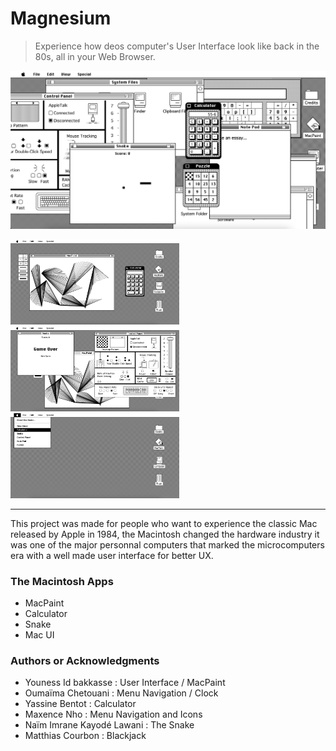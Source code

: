 # Magnesium

> Experience how deos computer's User Interface look like back in the 80s, all in your Web Browser.

<p align="center"><img src="/assets/icons/1.png" /></p>

<p float="left">
  <img src="/assets/icons/2.png" width="270" />
  <img src="/assets/icons/3.png" width="270" /> 
  <img src="/assets/icons/4.png" width="270" />
</p>

<hr/>

<p> This project was made for people who want to experience the classic Mac released by Apple in 1984, the Macintosh changed the hardware industry it was one of the major personnal computers that marked the microcomputers era with a well made user interface for better UX. </p>

<h3> The Macintosh Apps </h3>

<ul>
  <li>MacPaint</li>
  <li>Calculator</li>
  <li>Snake</li>
  <li>Mac UI</li>
 
</ul>

<h3>Authors or Acknowledgments</h3>
<ul>
  <li>Youness Id bakkasse : User Interface / MacPaint</li>
  <li>Oumaïma Chetouani : Menu Navigation / Clock</li>
  <li>Yassine Bentot : Calculator </li>
  <li>Maxence Nho : Menu Navigation and Icons</li>
  <li>Naïm Imrane Kayodé Lawani : The Snake</li>
  <li>Matthias Courbon : Blackjack </li>
</ul>
